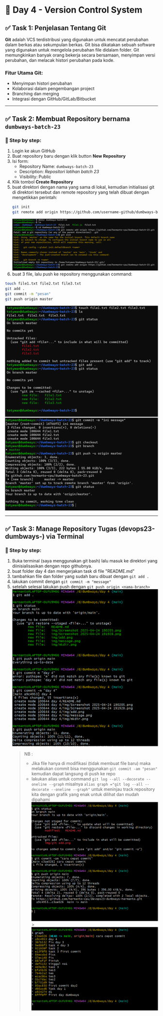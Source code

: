 # 📘 Day 4 - Version Control System

## ✅ Task 1: Penjelasan Tentang Git

**Git** adalah VCS terdistribusi yang digunakan untuk mencatat perubahan dalam berkas atau sekumpulan berkas. Git bisa dikatakan sebuah software yang digunakan untuk mengelola perubahan file didalam folder. Git memungkinkan banyak orang bekerja secara bersamaan, menyimpan versi perubahan, dan melacak histori perubahan pada kode.

### Fitur Utama Git:

- Menyimpan histori perubahan
- Kolaborasi dalam pengembangan project
- Branching dan merging
- Integrasi dengan GitHub/GitLab/Bitbucket

---

## ✅ Task 2: Membuat Repository bernama `dumbways-batch-23`

### 📍 Step by step:

1. Login ke akun GitHub
2. Buat repository baru dengan klik button **New Repository**
3. Isi form:
   - Repository Name: `dumbways-batch-23`
   - Description: _Repositori latihan batch 23_
   - Visibility: Public
4. Klik tombol **Create Repository**
5. buat direktori dengan nama yang sama di lokal, kemudian initialisasi git di direktori tersebut dan remote repository yang telah dibuat dengan mengetikkan perintah:
   ```bash
   git init
   git remote add origin https://github.com/username-github/dumbways-batch-23.git
   ```
   ![mkdir](img/mkdir.png)
6. buat 3 file, lalu push ke repository menggunakan command:

```bash
touch file1.txt file2.txt file3.txt
git add .
git commit -m "pesan"
git push origin master
```

![mkdir](img/add.png)
![mkdir](img/message.png)

---

## ✅ Task 3: Manage Repository Tugas (devops23-dumbways-<nama>) via Terminal

### 📍 Step by step:

1. Buka terminal (saya menggunakan git bash) lalu masuk ke direktori yang diinisialisasikan dengan repo githubnya.
2. buat folder day 4 dan mengerjakan task di file "README.md"
3. tambahkan file dan folder yang sudah baru dibuat dengan `git add .`
4. lakukan commit dengan `git commit -m "message"`
5. setelah selesai lakukan push dengan `git push origin <nama-branch>`
   ![mkdir](img/git%20add.png)
   > NB :
   >
   > - Jika file hanya di modifikasi (tidak membuat file baru) maka melakukan commit bisa menggunakan `git commit -am "pesan"` kemudian dapat langsung di push ke repo
   > - lakukan alias untuk command `git log --all --decorate --oneline --graph` misalnya `alias graph ="git log --all --decorate --oneline --graph"` untuk meninjau track repository kita dengan grafik yang enak untuk dilihat dan mudah dipahami
   >   ![mkdir](img/am.png) > ![mkdir](img/graph.png)
